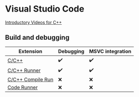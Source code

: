 # Visual Studio Code
[Introductory Videos for C++](https://code.visualstudio.com/docs/cpp/introvideos-cpp)

## Build and debugging
Extension | Debugging | MSVC integration
--- | --- | ---
[C/C++](https://marketplace.visualstudio.com/items?itemName=ms-vscode.cpptools) | ✔️ | ✔️
[C/C++ Runner](https://marketplace.visualstudio.com/items?itemName=franneck94.c-cpp-runner) | ✔️ | ✔️
[C/C++ Compile Run](https://marketplace.visualstudio.com/items?itemName=danielpinto8zz6.c-cpp-compile-run) | ❌ | ❌
[Code Runner](https://marketplace.visualstudio.com/items?itemName=formulahendry.code-runner) | ❌ | ❌
